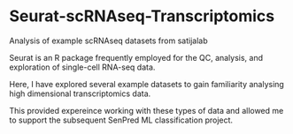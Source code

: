 # Seurat-scRNAseq-Transcriptomics
 Analysis of example scRNAseq datasets from satijalab

Seurat is an R package frequently employed for the QC, analysis, and exploration of single-cell RNA-seq data.

Here, I have explored several example datasets to gain familiarity analysing high dimensional transcriptomics data. 

This provided expereince working with these types of data and allowed me to support the subsequent SenPred ML classification project. 